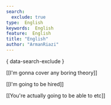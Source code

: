 ```yaml
---
search:
  exclude: true
type:  English
keywords:  English
feature:  English
title: "English"
author: "ArmanRiazi"
---
```

{ data-search-exclude }

[[I'm gonna cover any boring theory]]

[[I'm going to be hired]]
 
[[You're actually going to be able to etc]]